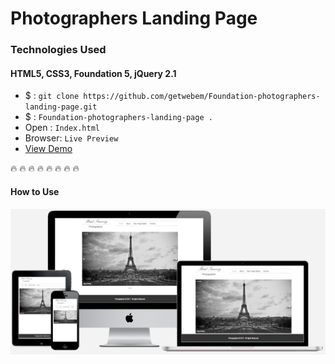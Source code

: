 # Photographers Landing Page
### Technologies Used
#### HTML5, CSS3, Foundation 5, jQuery 2.1
 - $ :  `git clone https://github.com/getwebem/Foundation-photographers-landing-page.git`
 - $ :  `Foundation-photographers-landing-page .`
 - Open :  `Index.html`
 - Browser:  `Live Preview`  
 - [View Demo](http://getwebem.com/photography/)  
 
 :fire: :fire: :fire: :fire: :fire: :fire: :fire: :fire:
#### How to Use 
![pic1](https://raw.githubusercontent.com/getwebem/README/master/photographer/Screen%20Shot%202017-08-08%20at%2010.05.35.png)
<br/><br/>
